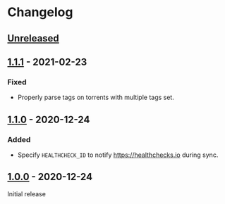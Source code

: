 # Changelog

## [Unreleased]

## [1.1.1] - 2021-02-23

### Fixed

- Properly parse tags on torrents with multiple tags set.


## [1.1.0] - 2020-12-24

### Added

- Specify `HEALTHCHECK_ID` to notify https://healthchecks.io during sync.


## [1.0.0] - 2020-12-24

Initial release


[Unreleased]: https://github.com/JakeWharton/qbt-tracker-hound/compare/1.1.1...HEAD
[1.1.1]: https://github.com/JakeWharton/qbt-tracker-hound/releases/tag/1.1.1
[1.1.0]: https://github.com/JakeWharton/qbt-tracker-hound/releases/tag/1.1.0
[1.0.0]: https://github.com/JakeWharton/qbt-tracker-hound/releases/tag/1.0.0
